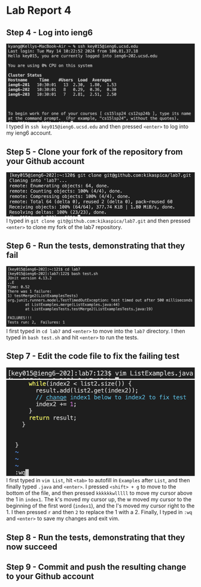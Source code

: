 # Lab Report 4
## Step 4 - Log into ieng6
![Logging into ieng6](lab4Images/step4.png) 
I typed in `ssh key015@ieng6.ucsd.edu` and then pressed `<enter>` to log into my ieng6 account.

## Step 5 - Clone your fork of the repository from your Github account
![Cloning fork](lab4Images/step5.png) 
I typed in `git clone git@github.com:kikaspica/lab7.git` and then pressed `<enter>` to clone my fork of the lab7 repository. 

## Step 6 - Run the tests, demonstrating that they fail
![Running tests](lab4Images/step6.png) 
I first typed in `cd lab7` and `<enter>` to move into the `lab7` directory. I then typed in `bash test.sh` and hit `<enter>` to run the tests.

## Step 7 - Edit the code file to fix the failing test
![Opening vim](lab4Images/step7.1.png) 
![Editing and saving code file](lab4Images/step7.2.png) 
I first typed in `vim List`, hit `<tab>` to autofill in `Examples` after `List`, and then finally typed `.java` and `<enter>`. 
I pressed `<shift> + g` to move to the bottom of the file, and then pressed `kkkkkkwlllll` to move my cursor above the 1 in `index1`. The k's moved my cursor up, the w moved my cursor to the beginning of the first word (`index1`), and the l's moved my cursor right to the 1. 
I then pressed `r` and then `2` to replace the 1 with a 2. Finally, I typed in `:wq` and `<enter>` to save my changes and exit vim. 

## Step 8 - Run the tests, demonstrating that they now succeed

## Step 9 - Commit and push the resulting change to your Github account

